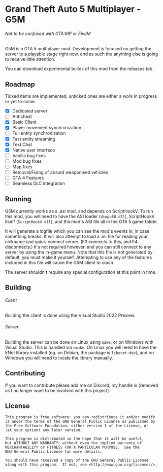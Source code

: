 # Grand Theft Auto 5 Multiplayer - G5M
###### Not to be confused with GTA:MP or FiveM

G5M is a GTA 5 multiplayer mod. Development is focused on getting the server to a playable stage right now,
and as such the anything else is going to receive little attention.

You can download experimental builds of this mod from the releases tab.

## Roadmap

Ticked items are implemented, unticked ones are either a work in progress or yet to come.

- [x]  Dedicated server
- [ ]  Anticheat
- [x]  Basic Client
- [x]  Player movement synchronization
- [ ]  Full entity synchronization
- [x]  Fast entity streaming
- [x]  Text Chat
- [x]  Native user interface
- [ ]  Vanilla bug fixes
- [ ]  Mod bug fixes
- [ ]  Map fixes
- [ ]  Removal/Fixing of absurd weaponised vehicles
- [ ]  GTA 4 Features
- [ ]  Seamless DLC integration

## Running

G5M currently works as a .asi mod, and depends on ScriptHookV. To run this mod, you will need to have
the ASI loader (`dinput8.dll`), ScriptHookV itself (`ScriptHookV.dll`), and the mod's ASI file all in the
GTA 5 game folder.

It will generate a logfile which you can see the mod's events in, in case something breaks. It will also
attempt to load a .ini file for reading your nickname and quick-connect server. (F3 connects to this, and
F4 disconnects.) It's not required however, and you can still connect to any server by using the in-game
menu. Note that this file is not generated by default, you must make it yourself. Attempting to use any of
the features included in this file will cause the G5M client to crash.

The server shouldn't require any special configuration at this point in time.

## Building

###### Client
Building the client is done using the Visual Studio 2022 Preview.

###### Server
Building the server can be done on Linux using `make`, or on Windows with Visual Studio. This is handled
via `cmake`. On Linux you will need to have the ENet library installed (eg. on Debian, the package is
`libenet-dev`), and on Windows you will need to locate the library manually.

## Contributing

If you want to contribute please add me on Discord, my handle is {removed as I no longer want to be involved with this project}.

## License

	This program is free software: you can redistribute it and/or modify
	it under the terms of the GNU General Public License as published by
	the Free Software Foundation, either version 3 of the License, or
	(at your option) any later version.

	This program is distributed in the hope that it will be useful,
	but WITHOUT ANY WARRANTY; without even the implied warranty of
	MERCHANTABILITY or FITNESS FOR A PARTICULAR PURPOSE.  See the
	GNU General Public License for more details.

	You should have received a copy of the GNU General Public License
	along with this program.  If not, see <http://www.gnu.org/licenses/>.
